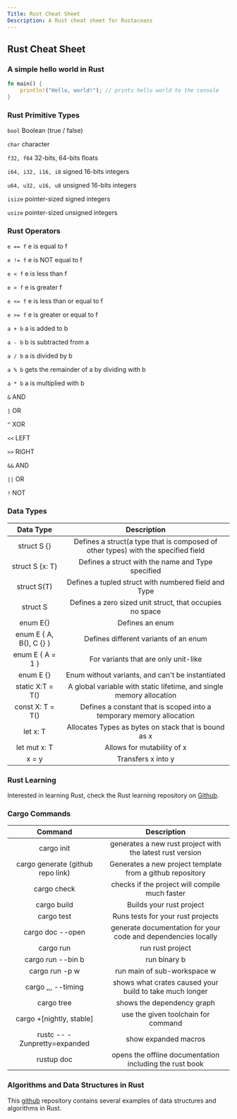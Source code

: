 ```yaml
---
Title: Rust Cheat Sheet
Description: A Rust cheat sheet for Rustaceans
---
```


## Rust Cheat Sheet

### A simple hello world in Rust

```rs
fn main() {
    println!("Hello, world!"); // prints hello world to the console
}
```

### Rust Primitive Types

`bool` Boolean (true / false)

`char` character

`f32, f64` 32-bits, 64-bits floats

`i64, i32, i16, i8` signed 16-bits integers

`u64, u32, u16, u8` unsigned 16-bits integers

`isize` pointer-sized signed integers

`usize` pointer-sized unsigned integers

### Rust Operators

`e == f` e is equal to f

`e != f` e is NOT equal to f

`e < f` e is less than f

`e > f` e is greater f

`e <= f` e is less than or equal to f

`e >= f` e is greater or equal to f

`a + b` a is added to b

`a - b` b is subtracted from a

`a / b` a is divided by b

`a % b` gets the remainder of a by dividing with b

`a * b` a is multiplied with b

`&` AND

`|` OR

`^` XOR

`<<` LEFT

`>>` RIGHT

`&&` AND

`||` OR

`!` NOT

### Data Types

|Data Type|Description|
|:----:|:------:|
|struct S {}| Defines a struct(a type that is composed of other types) with the specified field |
|struct S {x: T}| Defines a struct with the name and Type specified|
|struct S(T)| Defines a tupled struct with numbered field and Type|
|struct S|Defines a zero sized unit struct, that occupies no space|
|enum E{}| Defines an enum|
|enum E { A, B(), C {} }|Defines different variants of an enum|
|enum E { A = 1 }| For variants that are only unit-like|
|enum E {}| Enum without variants, and can't be instantiated|
|static X:T = T()| A global variable with static lifetime, and single memory allocation|
|const X: T = T()| Defines a constant that is scoped into a temporary memory allocation|
|let x: T|Allocates Types as bytes on stack that is bound as x|
|let mut x: T| Allows for mutability of x|
|x = y| Transfers x into y|

### Rust Learning

Interested in learning Rust, check the Rust learning repository on [Github](https://github.com/ctjhoa/rust-learning).

### Cargo Commands

|Command|Description|
|:----:|:------:|
|cargo init|generates a new rust project with the latest rust version|
|cargo generate (github repo link)| Generates a new project template from a github repository|
|cargo check|checks if the project will compile much faster|
|cargo build| Builds your rust project|
|cargo test| Runs tests for your rust projects|
|cargo doc --open| generate documentation for your code and dependencies locally|
|cargo run| run rust project|
|cargo run --bin b| run binary b|
|cargo run -p w| run main of sub-workspace w|
|cargo ,,, --timing| shows what crates caused your build to take much longer|
|cargo tree| shows the dependency graph|
|cargo +[nightly, stable]| use the given toolchain for command|
|rustc -- -Zunpretty=expanded|show expanded macros|
|rustup doc|opens the offline documentation including the rust book|

### Algorithms and Data Structures in Rust

This [github](https://github.com/TheAlgorithms/Rust) repository contains several examples of data structures and algorithms in Rust.
